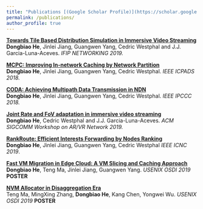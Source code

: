```yaml
---
title: "Publications [(Google Scholar Profile)](https://scholar.google.com.hk/citations?user=Z5kvZbEAAAAJ&hl=en)"
permalink: /publications/
author_profile: true
---
```



<b>[Towards Tile Based Distribution Simulation in Immersive Video Streaming](https://herbdb.github.io/herbthu.github.io/publication/sigar)</b> <br>
<b>Dongbiao He</b>, Jinlei Jiang, Guangwen Yang, Cedric Westphal and J.J. Garcia-Luna-Aceves.
<i>IFIP NETWORKING 2019.</i>

<b>[MCPC: Improving In-network Caching by Network Partition](https://herbdb.github.io/herbthu.github.io/publication/mcpc)</b> <br>
<b>Dongbiao He</b>, Jinlei Jiang, Guangwen Yang, Cedric Westphal. <i>IEEE ICPADS 2018.</i>

<b>[CODA: Achieving Multipath Data Transmission in NDN](https://herbdb.github.io/herbthu.github.io/publication/coda)</b> <br>
<b>Dongbiao He</b>, Jinlei Jiang, Guangwen Yang, Cedric Westphal.
<i>IEEE IPCCC 2018.</i>

<b>[Joint Rate and FoV adaptation in immersive video streaming](https://herbdb.github.io/herbthu.github.io/publication/sigar)</b> <br>
<b>Dongbiao He</b>, Cedric Westphal and J.J. Garcia-Luna-Aceves.
<i>ACM SIGCOMM Workshop on AR/VR Network 2019.</i>

<b>[RankRoute: Efficient Interests Forwarding by Nodes Ranking](https://herbdb.github.io/herbthu.github.io/publication/rankroute)</b> <br>
<b>Dongbiao He</b>, Jinlei Jiang, Guangwen Yang, Cedric Westphal
<i>IEEE ICNC 2019</i>. 

<b>[Fast VM Migration in Edge Cloud: A VM Slicing and Caching Approach](https://herbdb.github.io/herbthu.github.io/publication/osdi1)</b><br>
<b>Dongbiao He</b>, Teng Ma, Jinlei Jiang, Guangwen Yang.
<i>USENIX OSDI 2019</i> <b>POSTER</b> 

<b>[NVM Allocator in Disaggregation Era](https://herbdb.github.io/herbthu.github.io/publication/osdi2)</b><br>
Teng Ma, MingXing Zhang, <b>Dongbiao He</b>, Kang Chen, Yongwei Wu.
<i>USENIX OSDI 2019</i> <b>POSTER</b> 


